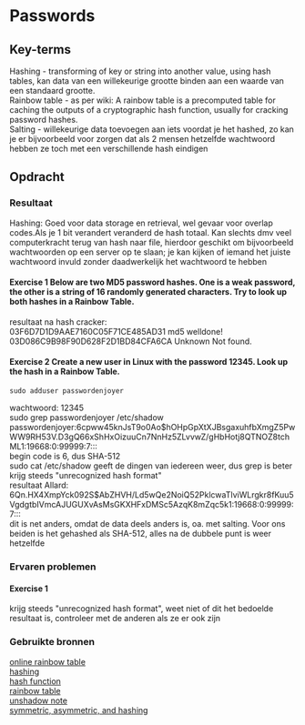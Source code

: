 # Passwords


## Key-terms
Hashing - transforming of key or string into another value, using hash tables, kan data van een willekeurige grootte binden aan een waarde van een standaard grootte.  
Rainbow table - as per wiki: A rainbow table is a precomputed table for caching the outputs of a cryptographic hash function, usually for cracking password hashes.  
Salting - willekeurige data toevoegen aan iets voordat je het hashed, zo kan je er bijvoorbeeld voor zorgen dat als 2 mensen hetzelfde wachtwoord hebben ze toch met een verschillende hash eindigen

## Opdracht
### Resultaat
Hashing: Goed voor data storage en retrieval, wel gevaar voor overlap codes.Als je 1 bit verandert veranderd de hash totaal. Kan slechts dmv veel computerkracht terug van hash naar file, hierdoor geschikt om bijvoorbeeld wachtwoorden op een server op te slaan; je kan kijken of iemand het juiste wachtwoord invuld zonder daadwerkelijk het wachtwoord te hebben

#### Exercise 1 Below are two MD5 password hashes. One is a weak password, the other is a string of 16 randomly generated characters. Try to look up both hashes in a Rainbow Table.
resultaat na hash cracker:  
03F6D7D1D9AAE7160C05F71CE485AD31	md5	welldone!  
03D086C9B98F90D628F2D1BD84CFA6CA	Unknown	Not found.  

#### Exercise 2 Create a new user in Linux with the password 12345. Look up the hash in a Rainbow Table.
    sudo adduser passwordenjoyer  
wachtwoord: 12345  
    sudo grep passwordenjoyer /etc/shadow  
    passwordenjoyer:$6$cpww45knJsT9o0Ao$hOHpGpXtXJBsgaxuhfbXmgZ5PwWW9RH53V.D3gQ66xShHxOizuuCn7NnHz5ZLvvwZ/gHbHotj8QTNOZ8tchML1:19668:0:99999:7:::  
begin code is $6$, dus SHA-512  
sudo cat /etc/shadow geeft de dingen van iedereen weer, dus grep is beter  
krijg steeds "unrecognized hash format"  
resultaat Allard: $6$Qn.HX4XmpYck092S$AbZHVH/Ld5wQe2NoiQ52PklcwaTlviWLrgkr8fKuu5VgdgtbIVmcAJUGUXvAsMsGKXHFxDMSc5AzqK8mZqc5k1:19668:0:99999:7:::  
dit is net anders, omdat de data deels anders is, oa. met salting. Voor ons beiden is het gehashed als SHA-512, alles na de dubbele punt is weer hetzelfde


### Ervaren problemen
#### Exercise 1
krijg steeds "unrecognized hash format", weet niet of dit het bedoelde resultaat is, controleer met de anderen als ze er ook zijn  

### Gebruikte bronnen
[online rainbow table](https://crackstation.net/)  
[hashing](https://www.techtarget.com/searchdatamanagement/definition/hashing#:~:text=Hashing%20is%20the%20process%20of,the%20implementation%20of%20hash%20tables.)  
[hash function](https://en.wikipedia.org/wiki/Hash_function)  
[rainbow table](https://en.wikipedia.org/wiki/Rainbow_table)  
[unshadow note](https://askubuntu.com/questions/383057/how-to-decode-the-hash-password-in-etc-shadow)  
[symmetric, asymmetric, and hashing](https://www.encryptionconsulting.com/education-center/encryption-vs-hashing/)